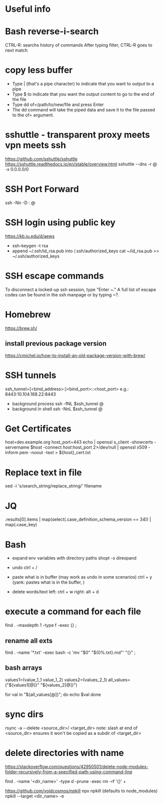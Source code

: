 # Useful info

# Bash reverse-i-search
CTRL-R: searchs history of commands
After typing filter, CTRL-R goes to next match

# copy less buffer
- Type | (that's a pipe character) to indicate that you want to output to a pipe
- Type $ to indicate that you want the output content to go to the end of the file
- Type dd of=/path/to/new/file and press Enter
- The dd command will take the piped data and save it to the file passed to the of= argument.

# sshuttle - transparent proxy meets vpn meets ssh
https://github.com/sshuttle/sshuttle
https://sshuttle.readthedocs.io/en/stable/overview.html
sshuttle --dns -r <user>@<server> -x <server> 0.0.0.0/0

# SSH Port Forward
ssh -Nn -D :<port> <user>@<server>

# SSH login using public key
https://kb.iu.edu/d/aews
- ssh-keygen -t rsa
- append ~/.ssh/id_rsa.pub into <server>/.ssh/authorized_keys
cat ~/id_rsa.pub >> ~/.ssh/authorized_keys

# SSH escape commands
To disconnect a locked-up ssh session, type "Enter ~."
A full list of escape codes can be found in the ssh manpage or by typing ~?.

# Homebrew
https://brew.sh/

## install previous package version
https://cmichel.io/how-to-install-an-old-package-version-with-brew/

# SSH tunnels
ssh_tunnel=[<bind_address>:]<bind_port>:<host>:<host_port>
e.g.: 8443:10.104.168.22:8443

- background process
ssh -fNL $ssh_tunnel <user>@<server>
- background in shell
ssh -NnL $ssh_tunnel <user>@<server>


# Get Certificates
host=dev.example.org
host_port=443
echo | openssl s_client -showcerts -servername $host -connect $host:$host_port 2>/dev/null | openssl x509 -inform pem -noout -text > ${host}_cert.txt


# Replace text in file
sed -i 's/search_string/replace_string/' filename


# JQ
.results[0].items | map(select(.case_definition_schema_version == 34)) | map(.case_key)


# Bash
- expand env variables with directory paths
shopt -s direxpand

- undo
ctrl + /
- paste what is in buffer (may work as undo in some scenarios)
ctrl + y (yank: pastes what is in the buffer, )
- delete words/text
left: ctrl + w
right: alt + d

# execute a command for each file
find . -maxdepth 1 -type f -exec <cmd> {} \;

## rename all exts
find . -name '*.txt' -exec bash -c 'mv "$0" "${0%.txt}.md"' "{}" \;

## bash arrays
values1=(value_1_1 value_1_2)
values2=(values_2_1)
all_values=("${values1[@]}" "${values_2[@]}")

for val in "${all_values[@]}";
do
  echo $val
done

# sync dirs
rsync -a --delete <source_dir>/ <target_dir>
note: slash at end of <source_dir> ensures it won't be copied as a subdir of <target_dir>

# delete directories with name
https://stackoverflow.com/questions/42950501/delete-node-modules-folder-recursively-from-a-specified-path-using-command-line

find . -name '<dir_name>' -type d -prune -exec rm -rf '{}' +

https://github.com/voidcosmos/npkill
npx npkill
(defaults to node_modules)
npkill --target <dir_name> -e
